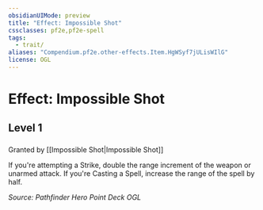 ```yaml
---
obsidianUIMode: preview
title: "Effect: Impossible Shot"
cssclasses: pf2e,pf2e-spell
tags:
  - trait/
aliases: "Compendium.pf2e.other-effects.Item.HgWSyf7jULisWIlG"
license: OGL
---
```

# Effect: Impossible Shot
## Level 1
### 






Granted by [[Impossible Shot|Impossible Shot]]

If you're attempting a Strike, double the range increment of the weapon or unarmed attack. If you're Casting a Spell, increase the range of the spell by half.

*Source: Pathfinder Hero Point Deck*
*OGL*